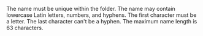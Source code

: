 The name must be unique within the folder. The name may contain lowercase Latin letters, numbers, and hyphens. The first character must be a letter. The last character can't be a hyphen. The maximum name length is 63 characters.

